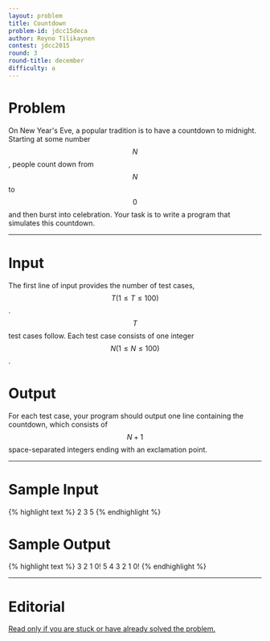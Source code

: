 ```yaml
---
layout: problem
title: Countdown
problem-id: jdcc15deca
author: Reyno Tilikaynen
contest: jdcc2015
round: 3
round-title: december
difficulty: a
---
```


# Problem
On New Year's Eve, a popular tradition is to have a countdown to midnight. Starting at some number $$N$$, people count down from $$N$$ to $$0$$ and then burst into celebration. Your task is to write a program that simulates this countdown.

---

# Input
The first line of input provides the number of test cases, $$T (1 \leq T \leq 100)$$. $$T$$ test cases follow. Each test case consists of one integer $$N (1 \leq N \leq 100)$$.

# Output
For each test case, your program should output one line containing the countdown, which consists of $$N+1$$ space-separated integers ending with an exclamation point.

---

# Sample Input
{% highlight text %}
2
3
5
{% endhighlight %}


# Sample Output
{% highlight text %}
3 2 1 0!
5 4 3 2 1 0!
{% endhighlight %}

---

# Editorial
[Read only if you are stuck or have already solved the problem.](/cpt-editorials/jdcc/2015/december/a)
